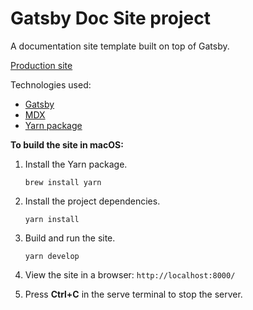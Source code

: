 # Gatsby Doc Site project

A documentation site template built on top of Gatsby.

[Production site](https://jcalcaben.github.io/gatsby-doc-site/)

Technologies used:

- [Gatsby](https://www.gatsbyjs.org)
- [MDX](https://mdxjs.com/getting-started)
- [Yarn package](https://yarnpkg.com/en/)

**To build the site in macOS:**

1. Install the Yarn package.

   ```
   brew install yarn
   ```

1. Install the project dependencies.

   ```
   yarn install
   ```

1. Build and run the site.

   ```
   yarn develop
   ```

1. View the site in a browser: `http://localhost:8000/`

1. Press **Ctrl+C** in the serve terminal to stop the server.

